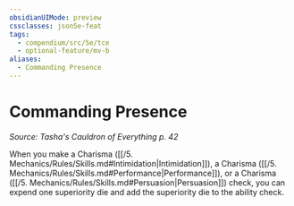 ```yaml
---
obsidianUIMode: preview
cssclasses: json5e-feat
tags:
  - compendium/src/5e/tce
  - optional-feature/mv-b
aliases:
  - Commanding Presence
---
```

# Commanding Presence
*Source: Tasha's Cauldron of Everything p. 42*  

When you make a Charisma ([[/5. Mechanics/Rules/Skills.md#Intimidation\|Intimidation]]), a Charisma ([[/5. Mechanics/Rules/Skills.md#Performance\|Performance]]), or a Charisma ([[/5. Mechanics/Rules/Skills.md#Persuasion\|Persuasion]]) check, you can expend one superiority die and add the superiority die to the ability check.

